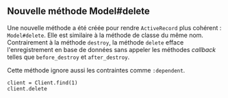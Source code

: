## Nouvelle méthode Model#delete

Une nouvelle méthode a été créée pour rendre `ActiveRecord` plus cohérent : `Model#delete`. Elle est similaire à la méthode de classe du même nom. Contrairement à la méthode `destroy`, la méthode `delete` efface l'enregistrement en base de données sans appeler les méthodes *callback* telles que `before_destroy` et `after_destroy`.

Cette méthode ignore aussi les contraintes comme `:dependent`.

	client = Client.find(1)
	client.delete